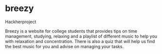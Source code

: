 # breezy
Hackherproject

Breezy is a website for college students that provides tips on time management, studying, relaxing and a playlist of different music to help you with relaxation and concentration. 
There is also a quiz that will help us find the best music for you and advise on managing your tasks. 
